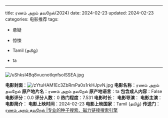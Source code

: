 
---
title: ரணம் அறம் தவறேல்(2024)
date: 2024-02-23
updated: 2024-02-23
categories: 电影推荐
tags:

- 悬疑
- 惊悚

- Tamil (தமிழ்)
- ta
---

<img src="https://image.tmdb.org/t/p/original/uShksI4Bq8vucnotlqnfsoISSEA.jpg" alt="/uShksI4Bq8vucnotlqnfsoISSEA.jpg" title="/uShksI4Bq8vucnotlqnfsoISSEA.jpg">

**电影封面**：<img src="https://image.tmdb.org/t/p/w200/zYtuHAM1Ec3ZbRmPa0s1rkHJpvN.jpg" alt="/zYtuHAM1Ec3ZbRmPa0s1rkHJpvN.jpg" title="/zYtuHAM1Ec3ZbRmPa0s1rkHJpvN.jpg">
**电影名称**：ரணம் அறம் தவறேல்
**原产地片名**：ரணம் அறம் தவறேல்
**原产地语言**：ta
**包含成人内容**：False
**电影评分**：0.0
**评分人数**：0
**热门程度**：7.531
**电影时长**：
**电影导演**：
**电影主演**：
**电影简介**：
**电影上映时间**：2024-02-23
**电影上映国家**：Tamil (தமிழ்)
**传送门**：[ரணம் அறம் தவறேல் |专业的种子搜索、磁力链接搜索引擎](https://movie.amd794.com:2083/?search=%E0%AE%B0%E0%AE%A3%E0%AE%AE%E0%AF%8D%20%E0%AE%85%E0%AE%B1%E0%AE%AE%E0%AF%8D%20%E0%AE%A4%E0%AE%B5%E0%AE%B1%E0%AF%87%E0%AE%B2%E0%AF%8D&ordering=&mode=match_phrase&page_size=10&page=1)

